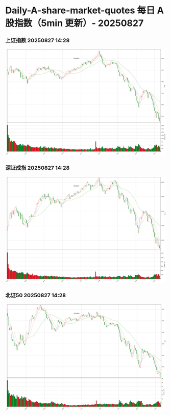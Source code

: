 
# Daily-A-share-market-quotes 每日 A 股指数（5min 更新）- 20250827

### 上证指数 20250827 14:28
![](./fig/2025/8/20250827-sh000001.png)

### 深证成指 20250827 14:28
![](./fig/2025/8/20250827-sz399001.png)

### 北证50 20250827 14:28
![](./fig/2025/8/20250827-bj899050.png)
